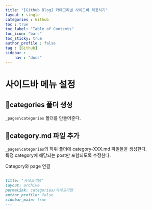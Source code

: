 ```yaml
---
title: "[Github Blog] 카테고리별 사이드바 적용하기"
layout : single
categories : Github
toc : true
toc_label: "Table of Contents"
toc_icon: "bars"
toc_sticky: true
author_profile : false
tag : [Github]
sidebar :
    nav : "docs"
---
```


# 사이드바 메뉴 설정

## 📂categories 폴더 생성
`_pages\categories` 폴더를 만들어준다.

## 📄category.md 파일 추가
`_pages\categories`의 하위 폴더에 category-XXX.md 파일들을 생성한다.  
특정 category에 해당되는 post만 포함되도록 수정한다.

Category와 page 연결

```md
---
title: "카테고리명"
layout: archive
permalink: categories/카테고리명
author_profile: false
sidebar_main: true
---
```